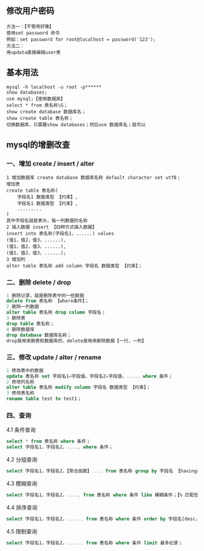 ## 修改用户密码

```mysql
方法一：【不管用好像】
使用set password 命令
例如：set password for root@localhost = password('123');
方法二：
用updata直接编辑user表

```

## 基本用法

```mysql
mysql -h localhost -u root -p******
show databases;
use mysql;【使用数据库】
select * from 表名称\G；
show create database 数据库名；
show create table 表名称；
切换数据库，只需要show databases；然后use 数据库名；就可以
```

## mysql的增删改查

### 一、增加 create / insert / alter

```mysql
1 增加数据库 create database 数据库名称 default character set utf8；
增加表 
create table 表名称(
	字段名1 数据类型 【约束】,
    字段名1 数据类型 【约束】,
    .........
)
其中字段名就是表头，每一列数据的名称
2 插入数据 insert 【四种方式插入数据】
insert into 表名称(字段名1，......) values
(值1，值2，值3，......),
(值1，值2，值3，......),
(值1，值2，值3，......);
3 增加列
alter table 表名称 add column 字段名 数据类型 【约束】；

```

### 二、删除 delete / drop

```sql
1 删除记录，就是删除表中的一些数据
delete from 表名称 【where条件】；
2 删除一列数据
alter table 表名称 drop column 字段名；
3 删除表
drop table 表名称；
4 删除数据库
drop database 数据库名称；
drop是用来删表和数据库的，delete是用来删除数据【一行，一列】
```

### 三、修改 update / alter / rename

```sql
1 修改表中的数据
update 表名称 set 字段名1=字段值，字段名2=字段值，..... where 条件；
2 修改列名称
alter table 表名称 modify column 字段名 数据类型 【约束】；
3 修改表名称
rename table test to test1；

```

### 四、查询

4.1 条件查询

```sql
select * from 表名称 where 条件；
select 字段名1，字段名2，..... where 条件；
```

4.2 分组查询

```sql
select 字段名1，字段名2，【聚合函数】.... from 表名称 group by 字段名 【having条件】
```

4.3 模糊查询

```sql
select 字段名1，字段名2，..... from 表名称 where 条件 like 模糊条件；【% 匹配任意多个。-匹配一个任意字符】
```

4.4 排序查询

```sql
select 字段名1，字段名2，...... from 表名称 where 条件 order by 字段名[desc，字段名]；
```

4.5 限制查询

```sql
select 字段名1，字段名2，...... from 表名称 where 条件 limit 最多纪录；
```

